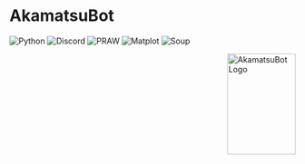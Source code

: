 # AkamatsuBot

![Python][1] ![Discord][2] ![PRAW][3] ![Matplot][4] ![Soup][5]

<img src="https://149360821.v2.pressablecdn.com/wp-content/uploads/2019/07/Spirit-Animal-Cat.jpg" align="right"
     alt="AkamatsuBot Logo" width="120" height="178">

[1]: https://img.shields.io/badge/python%20-3.8.1-blue
[2]: https://img.shields.io/badge/discord.py-1.5.1-%235d8aa8
[3]: https://img.shields.io/badge/asyncpraw-7.1.0-red
[4]: https://img.shields.io/badge/matplotlib-3.3.3-orange
[5]: https://img.shields.io/badge/beautifulsoup-4.9.3-lightgrey